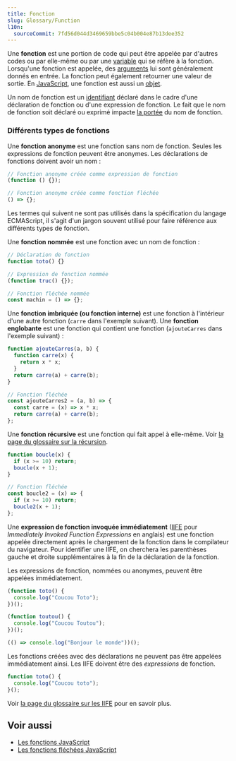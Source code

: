 ```yaml
---
title: Fonction
slug: Glossary/Function
l10n:
  sourceCommit: 7fd56d044d3469659bbe5c04b004e87b13dee352
---
```


Une **fonction** est une portion de code qui peut être appelée par d'autres codes ou par elle-même ou par une [variable](/fr/docs/Glossary/Variable) qui se réfère à la fonction. Lorsqu'une fonction est appelée, des [arguments](/fr/docs/Glossary/Argument) lui sont généralement donnés en entrée. La fonction peut également retourner une valeur de sortie. En [JavaScript](/fr/docs/Glossary/JavaScript), une fonction est aussi un [objet](/fr/docs/Glossary/Object).

Un nom de fonction est un [identifiant](/fr/docs/Glossary/Identifier) déclaré dans le cadre d'une déclaration de fonction ou d'une expression de fonction. Le fait que le nom de fonction soit déclaré ou exprimé impacte [la portée](/fr/docs/Glossary/Scope) du nom de fonction.

### Différents types de fonctions

Une **fonction anonyme** est une fonction sans nom de fonction. Seules les expressions de fonction peuvent être anonymes. Les déclarations de fonctions doivent avoir un nom&nbsp;:

```js
// Fonction anonyme créée comme expression de fonction
(function () {});

// Fonction anonyme créée comme fonction fléchée
() => {};
```

Les termes qui suivent ne sont pas utilisés dans la spécification du langage ECMAScript, il s'agit d'un jargon souvent utilisé pour faire référence aux différents types de fonction.

Une **fonction nommée** est une fonction avec un nom de fonction&nbsp;:

```js
// Déclaration de fonction
function toto() {}

// Expression de fonction nommée
(function truc() {});

// Fonction fléchée nommée
const machin = () => {};
```

Une **fonction imbriquée (ou fonction interne)** est une fonction à l'intérieur d'une autre fonction (`carre` dans l'exemple suivant). Une **fonction englobante** est une fonction qui contient une fonction (`ajouteCarres` dans l'exemple suivant)&nbsp;:

```js
function ajouteCarres(a, b) {
  function carre(x) {
    return x * x;
  }
  return carre(a) + carre(b);
}

// Fonction fléchée
const ajouteCarres2 = (a, b) => {
  const carre = (x) => x * x;
  return carre(a) + carre(b);
};
```

Une **fonction récursive** est une fonction qui fait appel à elle-même. Voir [la page du glossaire sur la récursion](/fr/docs/Glossary/Recursion).

```js
function boucle(x) {
  if (x >= 10) return;
  boucle(x + 1);
}

// Fonction fléchée
const boucle2 = (x) => {
  if (x >= 10) return;
  boucle2(x + 1);
};
```

Une **expression de fonction invoquée immédiatement** ([IIFE](/fr/docs/Glossary/IIFE) pour <i lang="en">Immediately Invoked Function Expressions</i> en anglais) est une fonction appelée directement après le chargement de la fonction dans le compilateur du navigateur. Pour identifier une IIFE, on cherchera les parenthèses gauche et droite supplémentaires à la fin de la déclaration de la fonction.

Les expressions de fonction, nommées ou anonymes, peuvent être appelées immédiatement.

```js
(function toto() {
  console.log("Coucou Toto");
})();

(function toutou() {
  console.log("Coucou Toutou");
})();

(() => console.log("Bonjour le monde"))();
```

Les fonctions créées avec des déclarations ne peuvent pas être appelées immédiatement ainsi. Les IIFE doivent être des _expressions_ de fonction.

```js example-bad
function toto() {
  console.log("Coucou toto");
}();
```

Voir [la page du glossaire sur les IIFE](/fr/docs/Glossary/IIFE) pour en savoir plus.

## Voir aussi

- [Les fonctions JavaScript](/fr/docs/Web/JavaScript/Guide/Functions)
- [Les fonctions fléchées JavaScript](/fr/docs/Web/JavaScript/Reference/Functions/Arrow_functions)
